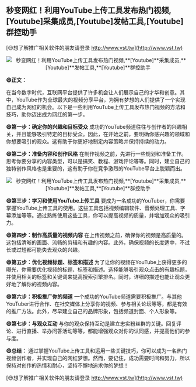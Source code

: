 ## **秒变网红！利用YouTube上传工具发布热门视频,**[Youtube]**采集成员,**[Youtube]**发帖工具,**[Youtube]**群控助手**

[😍想了解推广相关软件的朋友请登录 http://www.vst.tw](http://www.vst.tw)

 <center><img src="https://vst.tw/MP4/tuiguang/png/8.png" alt="秒变网红！利用YouTube上传工具发布热门视频,**[Youtube]**采集成员,**[Youtube]**发帖工具,**[Youtube]**群控助手"></center>

**😄正文：**

在当今数字时代，互联网平台提供了许多机会让人们展示自己的才华和创意。其中，YouTube作为全球最大的视频分享平台，为拥有梦想的人们提供了一个实现自己成为网红的机会。以下是一些利用YouTube上传工具发布热门视频的方法和技巧，助你迈出成为网红的第一步。

**😄第一步：确定你的兴趣和目标受众**
成功的YouTube频道往往与创作者的兴趣相关，并且能够吸引特定的目标受众。因此，在开始之前，要明确你感兴趣的领域和你想要吸引的观众。这有助于你更好地制定内容策略并保持持续的动力。

**😄第二步：准备内容和创作风格**
在制作视频之前，先进行一些规划和准备工作。思考你要分享的内容类型，可以是搞笑、教程、游戏评论等等。同时，建立自己的独特创作风格也是重要的，这有助于你在竞争激烈的YouTube平台上脱颖而出。

 <center><img src="https://vst.tw/MP4/tuiguang/png/3.png" alt="秒变网红！利用YouTube上传工具发布热门视频,**[Youtube]**采集成员,**[Youtube]**发帖工具,**[Youtube]**群控助手"></center>

**😄第三步：学习和使用YouTube上传工具**
要成为一名成功的YouTuber，你需要掌握YouTube上传工具的使用。这些工具包括视频编辑软件、音频处理工具、字幕添加等等。通过熟练使用这些工具，你可以提高视频的质量，并增加观众的吸引力。

**😄第四步：制作高质量的视频内容**
在上传视频之前，确保你的视频是高质量的。这包括清晰的画面、流畅的剪辑和有趣的内容。此外，确保视频的长度适中，不过长或过短都可能失去观众的兴趣。

**😄第五步：优化视频标题、标签和描述**
为了让你的视频在YouTube上获得更多的曝光，你需要优化视频的标题、标签和描述。选择能够吸引观众点击的有趣标题，并使用相关的标签和关键词来提高搜索引擎排名。同时，详细的描述也能让观众更好地了解你的视频内容。

**😄第六步：积极推广你的频道**
一个成功的YouTube频道需要积极推广。与其他YouTuber进行合作、在社交媒体上分享你的视频、参与相关论坛等等，都是有效的推广方法。此外，尽早建立自己的品牌形象，包括频道封面、个人形象等。

**😄第七步：与观众互动**
与你的观众保持互动是建立忠实粉丝群的关键。回复评论、进行直播、举办问答活动等等，都能增强观众对你的认同感，并提高他们的参与度。

**😄总结：**
通过掌握YouTube上传工具和运用一些关键技巧，你可以成为一名热门视频创作者，并实现自己的网红梦想。然而，要记住，成功需要时间和努力，所以保持对创作的热情和耐心，坚持不懈地追求你的梦想！

[😍想了解推广相关软件的朋友请登录 http://www.vst.tw](http://www.vst.tw)



